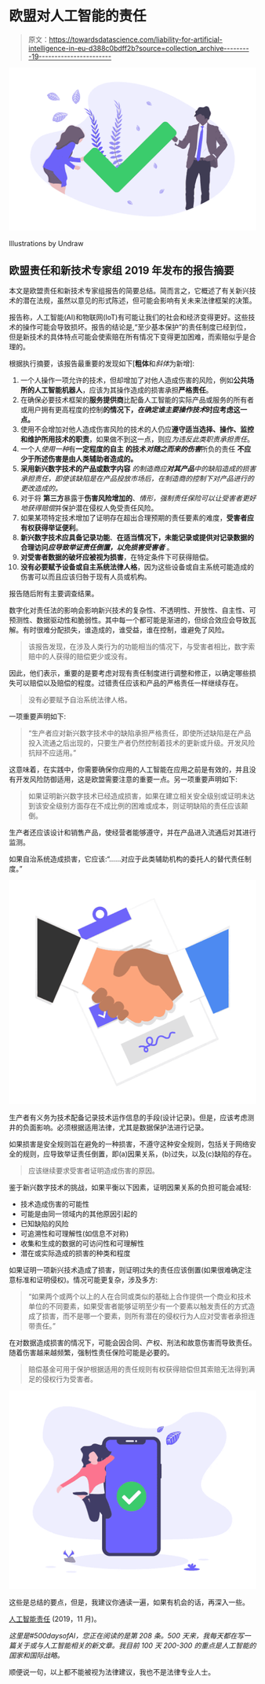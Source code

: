 # 欧盟对人工智能的责任

> 原文：<https://towardsdatascience.com/liability-for-artificial-intelligence-in-eu-d388c0bdff2b?source=collection_archive---------19----------------------->

![](img/3578aa32bf6cb963f61797296398de78.png)

Illustrations by Undraw

## 欧盟责任和新技术专家组 2019 年发布的报告摘要

本文是欧盟责任和新技术专家组报告的简要总结。简而言之，它概述了有关新兴技术的潜在法规，虽然以意见的形式陈述，但可能会影响有关未来法律框架的决策。

报告称，人工智能(AI)和物联网(IoT)有可能让我们的社会和经济变得更好。这些技术的操作可能会导致损坏。报告的结论是,“至少基本保护”的责任制度已经到位，但是新技术的具体特点可能会使索赔在所有情况下变得更加困难，而索赔似乎是合理的。

根据执行摘要，该报告最重要的发现如下[**粗体**和*斜体*为新增]:

1.  一个人操作一项允许的技术，但却增加了对他人造成伤害的风险，例如**公共场所的人工智能机器人**，应该为其操作造成的损害承担**严格责任**。
2.  在确保必要技术框架的**服务提供商**比配备人工智能的实际产品或服务的所有者或用户拥有更高程度的控制**的情况下，*在确定谁主要操作技术*时应考虑这一点。**
3.  使用不会增加对他人造成伤害风险的技术的人仍应**遵守适当选择、操作、监控和维护所用技术的职责**，如果做不到这一点，则应*为违反此类职责承担责任*。
4.  一个人*使用一种*有**一定程度的自主** **的技术*对随之而来的伤害***所负的责任 **不应少于所述伤害是由人类辅助者造成的。**
5.  **采用新兴数字技术的产品或数字内容** *的制造商应**对其产品**中的缺陷造成的损害承担责任，即使该缺陷是在产品投放市场后，在制造商的控制下对产品进行的更改造成的。*
6.  对于将 **第三方**暴露于**伤害风险增加的**、*情形，强制责任保险可以让受害者更好地获得赔偿*并保护潜在侵权人免受责任风险。
7.  如果某项特定技术增加了证明存在超出合理预期的责任要素的难度，**受害者应有权获得举证便利**。
8.  **新兴数字技术应具备记录功能**、**在适当情况下，未能记录或提供对记录数据的合理访问*应导致举证责任倒置，以免损害受害者*** 。
9.  **对受害者数据的破坏应被视为损害**，在特定条件下可获得赔偿。
10.  **没有必要赋予设备或自主系统法律人格**，因为这些设备或自主系统可能造成的伤害可以而且应该归咎于现有人员或机构。

报告随后附有主要调查结果。

数字化对责任法的影响会影响新兴技术的复杂性、不透明性、开放性、自主性、可预测性、数据驱动性和脆弱性。其中每一个都可能是渐进的，但综合效应会导致瓦解。有时很难分配损失，谁造成的，谁受益，谁在控制，谁避免了风险。

> 该报告发现，在涉及人类行为的功能相当的情况下，与受害者相比，数字索赔中的人获得的赔偿更少或没有。

因此，他们表示，重要的是要考虑对现有责任制度进行调整和修正，以确定哪些损失可以赔偿以及赔偿的程度。过错责任应该和产品的严格责任一样继续存在。

> 没有必要赋予自治系统法律人格。

一项重要声明如下:

> “生产者应对新兴数字技术中的缺陷承担严格责任，即使所述缺陷是在产品投入流通之后出现的，只要生产者仍然控制着技术的更新或升级。开发风险抗辩不应适用。”

这意味着，在实践中，你需要确保你应用的人工智能在应用之前是有效的，并且没有开发风险防御适用，这是欧盟需要注意的重要一点。另一项重要声明如下:

> 如果证明新兴数字技术已经造成损害，如果在建立相关安全级别或证明未达到该安全级别方面存在不成比例的困难或成本，则证明缺陷的责任应该颠倒。

生产者还应该设计和销售产品，使经营者能够遵守，并在产品进入流通后对其进行监测。

如果自治系统造成损害，它应该:“……对应于此类辅助机构的委托人的替代责任制度。”

![](img/ac0493c3a96cc051afae5f3db90eff86.png)

生产者有义务为技术配备记录技术运作信息的手段(设计记录)。但是，应该考虑测井的负面影响。必须根据适用法律，尤其是数据保护法进行记录。

如果损害是安全规则旨在避免的一种损害，不遵守这种安全规则，包括关于网络安全的规则，应导致举证责任倒置，即(a)因果关系，(b)过失，以及(c)缺陷的存在。

> 应该继续要求受害者证明造成伤害的原因。

鉴于新兴数字技术的挑战，如果平衡以下因素，证明因果关系的负担可能会减轻:

*   技术造成伤害的可能性
*   可能是由同一领域内的其他原因引起的
*   已知缺陷的风险
*   可追溯性和可理解性(如信息不对称)
*   收集和生成的数据的可访问性和可理解性
*   潜在或实际造成的损害的种类和程度

如果证明一项新兴技术造成了损害，则证明过失的责任应该倒置(如果很难确定注意标准和证明侵权)。情况可能更复杂，涉及多方:

> “如果两个或两个以上的人在合同或类似的基础上合作提供一个商业和技术单位的不同要素，如果受害者能够证明至少有一个要素以触发责任的方式造成了损害，而不是哪一个要素，则所有潜在的侵权行为人应对受害者承担连带责任。”

在对数据造成损害的情况下，可能会因合同、产权、刑法和故意伤害而导致责任。随着伤害越来越频繁，强制性责任保险可能是必要的。

> 赔偿基金可用于保护根据适用的责任规则有权获得赔偿但其索赔无法得到满足的侵权行为受害者。

![](img/2226f01eb067ec926fe56d5bfd1ceeaf.png)

这些是总结的要点，但是，我建议你通读一遍，如果有机会的话，再深入一些。

[人工智能责任](https://ec.europa.eu/newsroom/dae/document.cfm?doc_id=63199) (2019，11 月)。

*这里是#500daysofAI，您正在阅读的是第 208 条。500 天来，我每天都在写一篇关于或与人工智能相关的新文章。我目前 100 天 200-300 的重点是人工智能的国家和国际战略。*

顺便说一句，以上都不能被视为法律建议，我也不是法律专业人士。